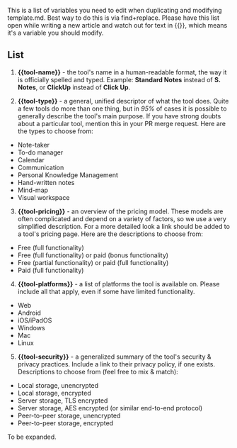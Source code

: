 This is a list of variables you need to edit when duplicating and modifying template.md. Best way to do this is via find+replace. Please have this list open while writing a new article and watch out for text in {{}}, which means it's a variable you should modify.

## List

1. **{{tool-name}}** - the tool's name in a human-readable format, the way it is officially spelled and typed. Example: **Standard Notes** instead of **S. Notes**, or **ClickUp** instead of **Click Up**.

2. **{{tool-type}}** - a general, unified descriptor of what the tool does. Quite a few tools do more than one thing, but in *95%* of cases it is possible to generally describe the tool's main purpose. If you have strong doubts about a particular tool, mention this in your PR merge request. Here are the types to choose from:
  - Note-taker
  - To-do manager
  - Calendar
  - Communication
  - Personal Knowledge Management
  - Hand-written notes
  - Mind-map
  - Visual workspace

3. **{{tool-pricing}}** - an overview of the pricing model. These models are often complicated and depend on a variety of factors, so we use a very simplified description. For a more detailed look a link should be added to a tool's pricing page. Here are the descriptions to choose from:
  - Free (full functionality)
  - Free (full functionality) or paid (bonus functionality)
  - Free (partial functionality) or paid (full functionality)
  - Paid (full functionality)

4. **{{tool-platforms}}** - a list of platforms the tool is available on. Please include all that apply, even if some have limited functionality.
  - Web
  - Android
  - iOS/iPadOS
  - Windows
  - Mac
  - Linux

5. **{{tool-security}}** - a generalized summary of the tool's security & privacy practices. Include a link to their privacy policy, if one exists. Descriptions to choose from (feel free to mix & match):
  - Local storage, unencrypted
  - Local storage, encrypted
  - Server storage, TLS encrypted
  - Server storage, AES encrypted (or similar end-to-end protocol)
  - Peer-to-peer storage, unencrypted
  - Peer-to-peer storage, encrypted 

To be expanded.
